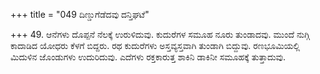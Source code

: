 +++
title = "049 ದಿಣ್ಡುಗೆಡೆದವು ದನ್ತಿಘಟೆ"

+++
49. ಆನೆಗಳು ದೊಪ್ಪನೆ ನೆಲಕ್ಕೆ ಉರುಳಿದುವು. ಕುದುರೆಗಳ ಸಮೂಹ ನೂರು ತುಂಡಾದವು. ಮುಂದೆ ನುಗ್ಗಿ ಕಾದಾಡಿದ ಯೋಧರು ಕೆಳಗೆ ಬಿದ್ದರು. ರಥ ಕುದುರೆಗಳು ಅಸ್ತವ್ಯಸ್ತವಾಗಿ ತುಂಡಾಗಿ ಬಿದ್ದುವು. ರಣಭೂಮಿಯಲ್ಲಿ ಮಿದುಳಿನ ಜೊಂಡುಗಳು ಉದುರಿದುವು. ಎದೆಗಳು ರಕ್ತಕಾರುತ್ತ ಶಾಕಿನಿ ಡಾಕಿನೀ ಸಮೂಹಕ್ಕೆ ತುತ್ತಾದುವು.